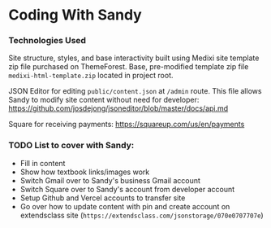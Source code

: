 # Coding With Sandy

### Technologies Used

Site structure, styles, and base interactivity built using Medixi site template zip file purchased on ThemeForest. Base, pre-modified template zip file `medixi-html-template.zip` located in project root.

JSON Editor for editing `public/content.json` at `/admin` route. This file allows Sandy to modify site content without need for developer:
https://github.com/josdejong/jsoneditor/blob/master/docs/api.md

Square for receiving payments: https://squareup.com/us/en/payments

### TODO List to cover with Sandy:

- Fill in content
- Show how textbook links/images work
- Switch Gmail over to Sandy's business Gmail account
- Switch Square over to Sandy's account from developer account
- Setup Github and Vercel accounts to transfer site
- Go over how to update content with pin and create account on extendsclass site (`https://extendsclass.com/jsonstorage/070e0707707e`)
